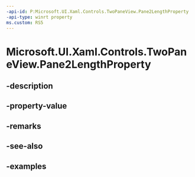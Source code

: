 ```yaml
---
-api-id: P:Microsoft.UI.Xaml.Controls.TwoPaneView.Pane2LengthProperty
-api-type: winrt property
ms.custom: RS5
---
```


<!-- Property syntax.
public DependencyProperty Pane2LengthProperty { get; }
-->

# Microsoft.UI.Xaml.Controls.TwoPaneView.Pane2LengthProperty

## -description

## -property-value

## -remarks

## -see-also

## -examples

